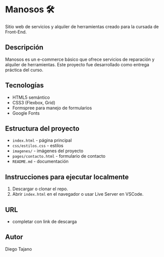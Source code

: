 # Manosos 🛠️

Sitio web de servicios y alquiler de herramientas creado para la cursada de Front-End.

## Descripción
Manosos es un e-commerce básico que ofrece servicios de reparación y alquiler de herramientas. Este proyecto fue desarrollado como entrega práctica del curso.

## Tecnologías
- HTML5 semántico
- CSS3 (Flexbox, Grid)
- Formspree para manejo de formularios
- Google Fonts

## Estructura del proyecto
- `index.html` - página principal
- `css/estilos.css` - estilos
- `imagenes/` - imágenes del proyecto
- `pages/contacto.html` - formulario de contacto
- `README.md` - documentación

## Instrucciones para ejecutar localmente
1. Descargar o clonar el repo.
2. Abrir `index.html` en el navegador o usar Live Server en VSCode.

## URL
- completar  con link de descarga

## Autor
Diego Tajano
